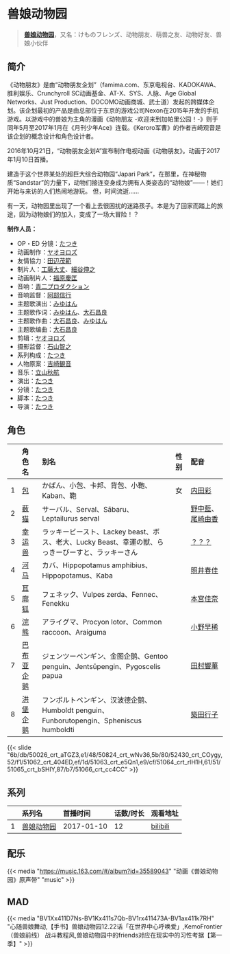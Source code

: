 # 兽娘动物园


> <u>**[兽娘动物园](https://bgm.tv/subject/176478)**</u>，又名：けものフレンズ、动物朋友、萌兽之友、动物好友、兽娘小伙伴

## 简介

《动物朋友》是由“动物朋友企划”（famima.com、东京电视台、KADOKAWA、胜利娱乐、Crunchyroll SC动画基金、AT-X、SYS、人脉、Age Global Networks、Just Production、DOCOMO动画商城、武士道）发起的跨媒体企划。该企划最初的产品是由总部位于东京的游戏公司Nexon在2015年开发的手机游戏。以游戏中的兽娘为主角的漫画《动物朋友 -欢迎来到加帕里公园！-》则于同年5月至2017年1月在《月刊少年Ace》连载。《Keroro军曹》的作者吉崎观音是该企划的概念设计和角色设计者。

2016年10月21日，“动物朋友企划A”宣布制作电视动画《动物朋友》。动画于2017年1月10日首播。

建造于这个世界某处的超巨大综合动物园“Japari Park”，在那里，在神秘物质“Sandstar”的力量下，动物们接连变身成为拥有人类姿态的“动物娘”——！她们开始与来访的人们热闹地游玩。
但，时间流逝……

有一天，动物园里出现了一个看上去很困扰的迷路孩子。本是为了回家而踏上的旅途，因为动物娘们的加入，变成了一场大冒险！？


**制作人员：**
- OP・ED 分镜：[たつき](https://bgm.tv/person/26629)
- 动画制作：[ヤオヨロズ](https://bgm.tv/person/19310)
- 友情協力：[田辺茂範](https://bgm.tv/person/26628)
- 制片人：[工藤大丈](https://bgm.tv/person/18957)、[細谷伸之](https://bgm.tv/person/29714)
- 动画制片人：[福原慶匡](https://bgm.tv/person/28267)
- 音响：[青二プロダクション](https://bgm.tv/person/49587)
- 音响监督：[阿部信行](https://bgm.tv/person/23001)
- 主题歌演出：[みゆはん](https://bgm.tv/person/27286)
- 主题歌作词：[みゆはん](https://bgm.tv/person/27286)、[大石昌良](https://bgm.tv/person/15364)
- 主题歌作曲：[大石昌良](https://bgm.tv/person/15364)、[みゆはん](https://bgm.tv/person/27286)
- 主题歌编曲：[大石昌良](https://bgm.tv/person/15364)
- 剪辑：[ヤオヨロズ](https://bgm.tv/person/19310)
- 摄影监督：[石山智之](https://bgm.tv/person/28026)
- 系列构成：[たつき](https://bgm.tv/person/26629)
- 人物原案：[吉崎観音](https://bgm.tv/person/429)
- 音乐：[立山秋航](https://bgm.tv/person/12727)
- 演出：[たつき](https://bgm.tv/person/26629)
- 分镜：[たつき](https://bgm.tv/person/26629)
- 脚本：[たつき](https://bgm.tv/person/26629)
- 导演：[たつき](https://bgm.tv/person/26629)

## 角色

|     |   角色名   |   别名  | 性别 |  配音  |
|:--- |:------  |:----      |:---  |:--   |
| 1 | [包](https://bgm.tv/character/50026) | かばん、小包、卡邦、背包、小鞄、Kaban、鞄 | 女 | [内田彩](https://bgm.tv/person/5136) |
| 2 | [薮猫](https://bgm.tv/character/50824) | サーバル、Serval、Sābaru、Leptailurus serval |  | [野中藍](https://bgm.tv/person/4371)、[尾崎由香](https://bgm.tv/person/26815) |
| 3 | [幸运兽](https://bgm.tv/character/52430) | ラッキービースト、Lackey beast、ボス、老大、Lucky Beast、幸運の獣、らっきーびーすと、ラッキーさん |  | [？？？](https://bgm.tv/person/13698) |
| 4 | [河马](https://bgm.tv/character/51062) | カバ、Hippopotamus amphibius、Hippopotamus、Kaba |  | [照井春佳](https://bgm.tv/person/13177) |
| 5 | [耳廓狐](https://bgm.tv/character/51063) | フェネック、Vulpes zerda、Fennec、Fenekku |  | [本宮佳奈](https://bgm.tv/person/27049) |
| 6 | [浣熊](https://bgm.tv/character/51064) | アライグマ、Procyon lotor、Common raccoon、Araiguma |  | [小野早稀](https://bgm.tv/person/15470) |
| 7 | [巴布亚企鹅](https://bgm.tv/character/51065) | ジェンツーペンギン、金图企鹅、Gentoo penguin、Jentsūpengin、Pygoscelis papua |  | [田村響華](https://bgm.tv/person/27050) |
| 8 | [洪堡企鹅](https://bgm.tv/character/51066) | フンボルトペンギン、汉波德企鹅、Humboldt penguin、Funborutopengin、Spheniscus humboldti |  | [築田行子](https://bgm.tv/person/27051) |

{{< slide "6b/db/50026_crt_aTGZ3,e1/48/50824_crt_wNv36,5b/80/52430_crt_COygy,52/f1/51062_crt_404ED,ef/1d/51063_crt_e5Qn1,e9/cf/51064_crt_rlH1H,61/51/51065_crt_bSHIY,87/b7/51066_crt_cc4CC" >}}

## 系列

|     | 系列名   | 首播时间       | 话数/时长 | 观看地址                                                       |
|:----|:------|:-----------|:------|:-----------------------------------------------------------|
| 1   |[兽娘动物园](https://bgm.tv/subject/176478)| 2017-01-10 | 12    | [bilibili](https://www.bilibili.com/bangumi/play/ep100603) |

## 配乐

{{< media "https://music.163.com/#/album?id=35589043"
"动画《兽娘动物园》原声带"
"music" >}}
## MAD

{{< media  "BV1Xx411D7Ns-BV1Kx411s7Qb-BV1rx411473A-BV1ax411k7RH" 
"心随兽娘舞动,【手书】兽娘动物园12.22话「在世界中心呼唤爱」,KemoFrontier（兽娘前线） 战斗教程风,兽娘动物园中的friends对应在现实中的习性考据【第一季】" >}}

